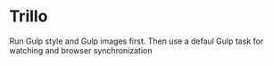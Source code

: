 # Trillo
Run Gulp style and  Gulp images first. Then use a defaul Gulp task for watching and  browser synchronization 
